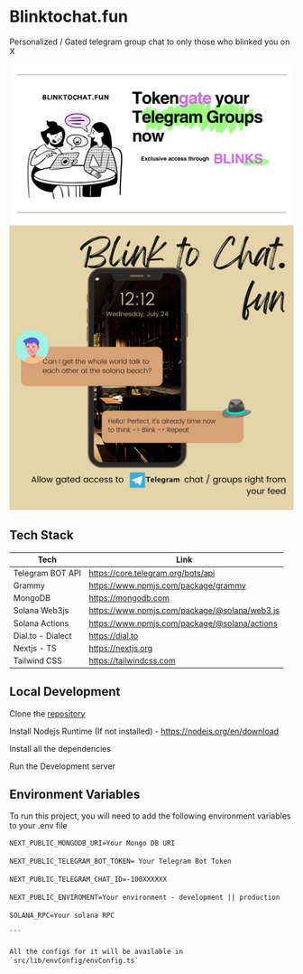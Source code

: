 
# Blinktochat.fun

Personalized / Gated telegram group chat to only those who blinked you on X

![Demo Image](https://github.com/scriptscrypt/blinktochat/blob/main/screenshots/new-banner-2.png)
![Demo Image#2](https://github.com/scriptscrypt/blinktochat/blob/main/screenshots/btcLarge.png)

## Tech Stack

| Tech | Link |
| ----------------- | ----------------- |
| Telegram BOT API | https://core.telegram.org/bots/api
| Grammy | https://www.npmjs.com/package/grammy
| MongoDB | https://mongodb.com
| Solana Web3js | https://www.npmjs.com/package/@solana/web3.js
| Solana Actions | https://www.npmjs.com/package/@solana/actions
| Dial.to - Dialect | https://dial.to
| Nextjs - TS | https://nextjs.org
| Tailwind CSS | https://tailwindcss.com


## Local Development 

Clone the [repository](https://github.com/scriptscrypt/blinktochat)

Install Nodejs Runtime (If not installed) - https://nodejs.org/en/download

Install all the dependencies 

Run the Development server

## Environment Variables

To run this project, you will need to add the following environment variables to your .env file

````
NEXT_PUBLIC_MONGODB_URI=Your Mongo DB URI

NEXT_PUBLIC_TELEGRAM_BOT_TOKEN= Your Telegram Bot Token

NEXT_PUBLIC_TELEGRAM_CHAT_ID=-100XXXXXX

NEXT_PUBLIC_ENVIROMENT=Your environment - development || production

SOLANA_RPC=Your solana RPC

```

All the configs for it will be available in `src/lib/envConfig/envConfig.ts`